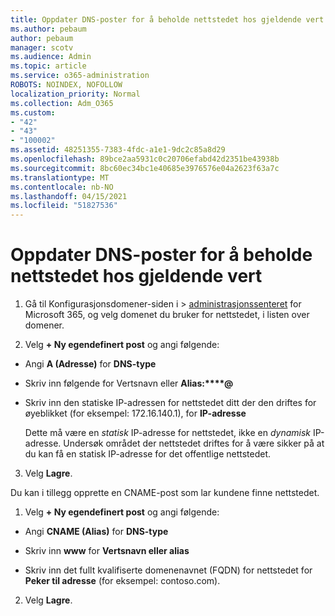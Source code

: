 ```yaml
---
title: Oppdater DNS-poster for å beholde nettstedet hos gjeldende vert
ms.author: pebaum
author: pebaum
manager: scotv
ms.audience: Admin
ms.topic: article
ms.service: o365-administration
ROBOTS: NOINDEX, NOFOLLOW
localization_priority: Normal
ms.collection: Adm_O365
ms.custom:
- "42"
- "43"
- "100002"
ms.assetid: 48251355-7383-4fdc-a1e1-9dc2c85a8d29
ms.openlocfilehash: 89bce2aa5931c0c20706efabd42d2351be43938b
ms.sourcegitcommit: 8bc60ec34bc1e40685e3976576e04a2623f63a7c
ms.translationtype: MT
ms.contentlocale: nb-NO
ms.lasthandoff: 04/15/2021
ms.locfileid: "51827536"
---
```

# <a name="update-dns-records-to-keep-your-website-with-your-current-hosting-provider"></a>Oppdater DNS-poster for å beholde nettstedet hos gjeldende vert

1. Gå til Konfigurasjonsdomener-siden i   >  [administrasjonssenteret](https://admin.microsoft.com/Adminportal#/Domains) for Microsoft 365, og velg domenet du bruker for nettstedet, i listen over domener.

2. Velg **+ Ny egendefinert post** og angi følgende:

  - Angi **A (Adresse)** for **DNS-type**

  - Skriv inn følgende for Vertsnavn eller **Alias:****@**

  - Skriv inn den statiske IP-adressen for nettstedet ditt der den driftes for øyeblikket (for eksempel: 172.16.140.1), for **IP-adresse**

    Dette må være en  *statisk*  IP-adresse for nettstedet, ikke en  *dynamisk*  IP-adresse. Undersøk området der nettstedet driftes for å være sikker på at du kan få en statisk IP-adresse for det offentlige nettstedet.

3. Velg **Lagre**.

Du kan i tillegg opprette en CNAME-post som lar kundene finne nettstedet.
  
1. Velg **+ Ny egendefinert post** og angi følgende:

  - Angi **CNAME (Alias)** for **DNS-type**

  - Skriv inn **www** for **Vertsnavn eller alias**

  - Skriv inn det fullt kvalifiserte domenenavnet (FQDN) for nettstedet for **Peker til adresse** (for eksempel: contoso.com).

2. Velg **Lagre**.
